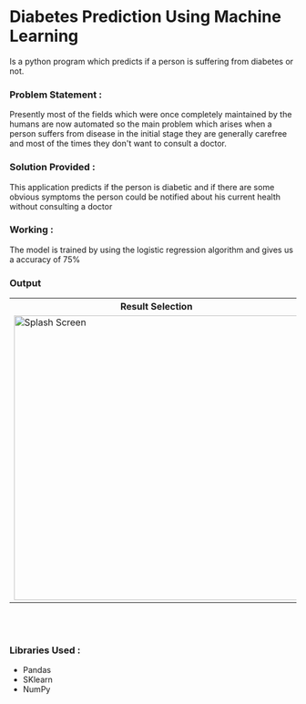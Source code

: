 # Diabetes Prediction Using Machine Learning

Is a python program which predicts if a person is suffering from diabetes or not.

### Problem Statement :

Presently most of the fields which were once completely maintained by the humans are now automated so the main problem which arises when a person suffers 
from disease in the initial stage they are generally carefree and most of the times they don't want to consult a doctor.


### Solution Provided :


This application predicts if the person is diabetic and if there are some obvious symptoms the person could be notified about his current health without consulting a doctor


### Working :


The model is trained by using the logistic regression algorithm and gives us a accuracy of 75%


### Output


 <table align="center">
  <tr>
    <th>Result Selection</th>
   
  </tr>
  <tr>
    <td><img src="https://user-images.githubusercontent.com/74124514/148725757-5cce6728-5ddd-4185-86e6-8501a53a7ece.PNG" alt="Splash Screen" style="width:500px;height:500px;"></td>
    
  </tr>

</table><br><br>


### Libraries Used :

* Pandas
* SKlearn
* NumPy
